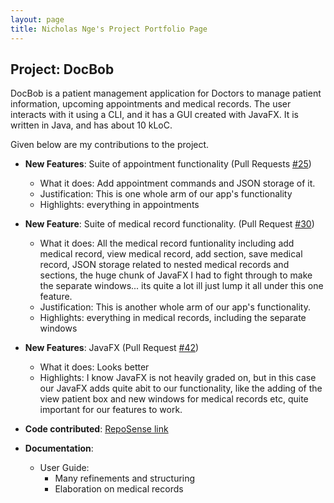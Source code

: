 ```yaml
---
layout: page
title: Nicholas Nge's Project Portfolio Page
---
```


## Project: DocBob

DocBob is a patient management application for Doctors to manage patient information, upcoming appointments and medical records. The user interacts with it using a CLI, and it has a GUI created with JavaFX. It is written in Java, and has about 10 kLoC.


Given below are my contributions to the project.

* **New Features**: Suite of appointment functionality (Pull Requests [\#25](https://github.com/AY2021S2-CS2103T-W12-1/tp/pull/25))
  * What it does: Add appointment commands and JSON storage of it.
  * Justification: This is one whole arm of our app's functionality
  * Highlights: everything in appointments

* **New Feature**: Suite of medical record functionality. (Pull Request [\#30](https://github.com/AY2021S2-CS2103T-W12-1/tp/pull/30))
  * What it does: All the medical record funtionality including add medical record, view medical record, add section, save medical record, JSON storage related to nested medical records and sections, the huge chunk of JavaFX I had to fight through to make the separate windows... its quite a lot ill just lump it all under this one feature.
  * Justification: This is another whole arm of our app's functionality.
  * Highlights: everything in medical records, including the separate windows

* **New Features**: JavaFX (Pull Request [\#42](https://github.com/AY2021S2-CS2103T-W12-1/tp/pull/42))
  * What it does: Looks better
  * Highlights: I know JavaFX is not heavily graded on, but in this case our JavaFX adds quite abit to our functionality, like the adding of the view patient box and new windows for medical records etc, quite important for our features to work.

* **Code contributed**: [RepoSense link](https://nus-cs2103-ay2021s2.github.io/tp-dashboard/?search=&sort=groupTitle&sortWithin=title&timeframe=commit&mergegroup=&groupSelect=groupByRepos&breakdown=true&checkedFileTypes=docs~functional-code~test-code~other&since=&tabOpen=true&tabType=authorship&tabAuthor=nicholasnge&tabRepo=AY2021S2-CS2103T-W12-1%2Ftp%5Bmaster%5D&authorshipIsMergeGroup=false&authorshipFileTypes=docs~functional-code~test-code~other&authorshipIsBinaryFileTypeChecked=false)

* **Documentation**:
  * User Guide:
    * Many refinements and structuring
    * Elaboration on medical records

